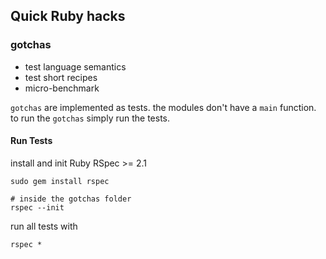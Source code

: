 ## Quick Ruby hacks

### gotchas
* test language semantics
* test short recipes
* micro-benchmark

`gotchas` are implemented as tests.
the modules don't have a `main` function.
to run the `gotchas` simply run the tests.

#### Run Tests

install and init Ruby RSpec >= 2.1
```
sudo gem install rspec

# inside the gotchas folder
rspec --init
```

run all tests with
```
rspec *
```

